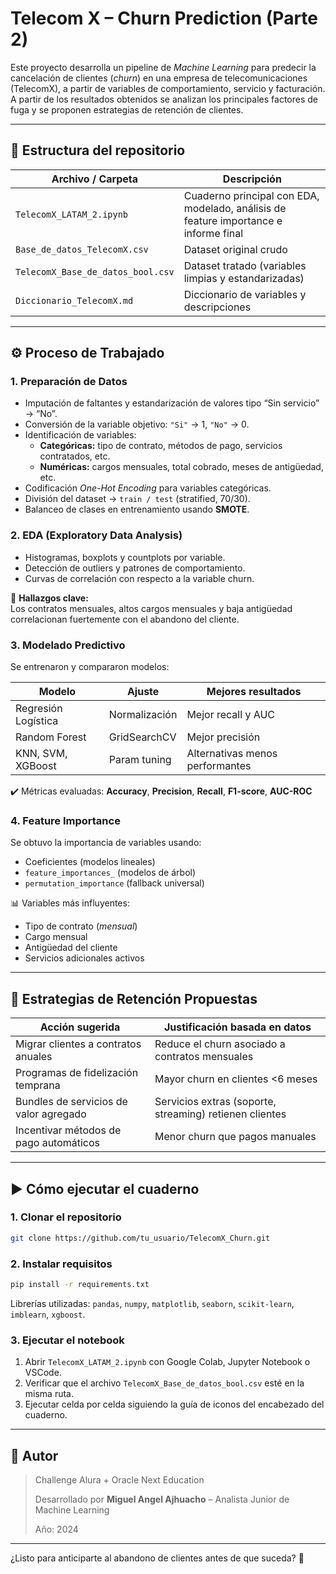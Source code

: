 # Telecom X – Churn Prediction (Parte 2)

Este proyecto desarrolla un pipeline de *Machine Learning* para predecir la cancelación de clientes (*churn*) en una empresa de telecomunicaciones (TelecomX), a partir de variables de comportamiento, servicio y facturación. A partir de los resultados obtenidos se analizan los principales factores de fuga y se proponen estrategias de retención de clientes.

---

## 📁 Estructura del repositorio

| Archivo / Carpeta                      | Descripción                                                                 |
|----------------------------------------|-----------------------------------------------------------------------------|
| `TelecomX_LATAM_2.ipynb`               | Cuaderno principal con EDA, modelado, análisis de feature importance e informe final |
| `Base_de_datos_TelecomX.csv`           | Dataset original crudo                                                     |
| `TelecomX_Base_de_datos_bool.csv`      | Dataset tratado (variables limpias y estandarizadas)                       |
| `Diccionario_TelecomX.md`              | Diccionario de variables y descripciones                                   |

---

## ⚙️ Proceso de Trabajado

### 1. **Preparación de Datos**
- Imputación de faltantes y estandarización de valores tipo “Sin servicio” → “No”.
- Conversión de la variable objetivo: `"Si"` → 1, `"No"` → 0.
- Identificación de variables:
  - **Categóricas:** tipo de contrato, métodos de pago, servicios contratados, etc.
  - **Numéricas:** cargos mensuales, total cobrado, meses de antigüedad, etc.
- Codificación *One-Hot Encoding* para variables categóricas.
- División del dataset → `train / test` (stratified, 70/30).
- Balanceo de clases en entrenamiento usando **SMOTE**.

### 2. **EDA (Exploratory Data Analysis)**
- Histogramas, boxplots y countplots por variable.
- Detección de outliers y patrones de comportamiento.
- Curvas de correlación con respecto a la variable churn.

📌 **Hallazgos clave:**  
Los contratos mensuales, altos cargos mensuales y baja antigüedad correlacionan fuertemente con el abandono del cliente.

### 3. **Modelado Predictivo**
Se entrenaron y compararon modelos:

| Modelo                 | Ajuste           | Mejores resultados |
|------------------------|------------------|--------------------|
| Regresión Logística    | Normalización    | Mejor recall y AUC |
| Random Forest          | GridSearchCV     | Mejor precisión    |
| KNN, SVM, XGBoost      | Param tuning     | Alternativas menos performantes |

✔️ Métricas evaluadas: **Accuracy**, **Precision**, **Recall**, **F1-score**, **AUC-ROC**

### 4. **Feature Importance**
Se obtuvo la importancia de variables usando:
- Coeficientes (modelos lineales)
- `feature_importances_` (modelos de árbol)
- `permutation_importance` (fallback universal)

📊 Variables más influyentes:
- Tipo de contrato (*mensual*)
- Cargo mensual
- Antigüedad del cliente
- Servicios adicionales activos

---

## 🚀 Estrategias de Retención Propuestas

| Acción sugerida                            | Justificación basada en datos                         |
|-------------------------------------------|--------------------------------------------------------|
| Migrar clientes a contratos anuales       | Reduce el churn asociado a contratos mensuales        |
| Programas de fidelización temprana        | Mayor churn en clientes <6 meses                      |
| Bundles de servicios de valor agregado    | Servicios extras (soporte, streaming) retienen clientes|
| Incentivar métodos de pago automáticos    | Menor churn que pagos manuales                        |

---

## ▶️ Cómo ejecutar el cuaderno

### 1. Clonar el repositorio

```bash
git clone https://github.com/tu_usuario/TelecomX_Churn.git
````

### 2. Instalar requisitos

```bash
pip install -r requirements.txt
```

Librerías utilizadas:
`pandas`, `numpy`, `matplotlib`, `seaborn`, `scikit-learn`, `imblearn`, `xgboost`.

### 3. Ejecutar el notebook

1. Abrir `TelecomX_LATAM_2.ipynb` con Google Colab, Jupyter Notebook o VSCode.
2. Verificar que el archivo `TelecomX_Base_de_datos_bool.csv` esté en la misma ruta.
3. Ejecutar celda por celda siguiendo la guía de iconos del encabezado del cuaderno.

---

## 📌 Autor

> Challenge Alura + Oracle Next Education
> 
> Desarrollado por **Miguel Angel Ajhuacho** – Analista Junior de Machine Learning
> 
> Año: 2024

---

¿Listo para anticiparte al abandono de clientes antes de que suceda? 🚀
